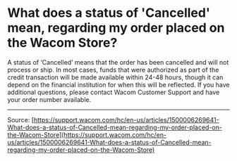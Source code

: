 # What does a status of 'Cancelled' mean, regarding my order placed on the Wacom Store?

A status of ‘Cancelled’ means that the order has been cancelled and will not process or ship. In most cases, funds that were authorized as part of the credit transaction will be made available within 24-48 hours, though it can depend on the financial institution for when this will be reflected. If you have additional questions, please contact Wacom Customer Support and have your order number available.

---
Source: [https://support.wacom.com/hc/en-us/articles/1500006269641-What-does-a-status-of-Cancelled-mean-regarding-my-order-placed-on-the-Wacom-Store](https://support.wacom.com/hc/en-us/articles/1500006269641-What-does-a-status-of-Cancelled-mean-regarding-my-order-placed-on-the-Wacom-Store)
